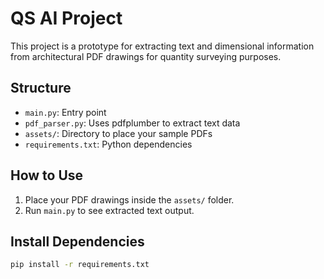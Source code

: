 # QS AI Project

This project is a prototype for extracting text and dimensional information from architectural PDF drawings for quantity surveying purposes.

## Structure

- `main.py`: Entry point
- `pdf_parser.py`: Uses pdfplumber to extract text data
- `assets/`: Directory to place your sample PDFs
- `requirements.txt`: Python dependencies

## How to Use

1. Place your PDF drawings inside the `assets/` folder.
2. Run `main.py` to see extracted text output.

## Install Dependencies

```bash
pip install -r requirements.txt
